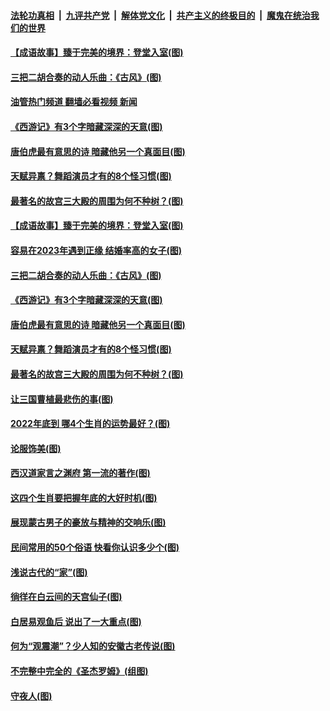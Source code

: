 ####  [法轮功真相](../../../../basic/blob/master/README.md?t=12131602) &nbsp;|&nbsp; [九评共产党](../../../../9ping.md/blob/master/README.md?t=12131602) &nbsp;|&nbsp; [解体党文化](../../../../jtdwh.md/blob/master/README.md?t=12131602)  &nbsp;|&nbsp; [共产主义的终极目的](../../../../gczydzjmd.md/blob/master/README.md?t=12131602) &nbsp;|&nbsp; [魔鬼在统治我们的世界](../../../../mgztzwmdsj.md/blob/master/README.md?t=12131602) 

#### [【成语故事】臻于完美的境界：登堂入室(图)](../pages/p7/1023721.md?t=12131602) 

#### [三把二胡合奏的动人乐曲：《古风》(图)](../pages/p7/1019193.md?t=12131602) 

#### [油管热门频道 翻墙必看视频 新闻](http://129.146.143.75:81/youtube.html?12131602)

#### [《西游记》有3个字暗藏深深的天意(图)](../pages/p7/1023135.md?t=12131602) 

#### [唐伯虎最有意思的诗 暗藏他另一个真面目(图)](../pages/p7/1022567.md?t=12131602) 

#### [天赋异禀？舞蹈演员才有的8个怪习惯(图)](../pages/p7/1023849.md?t=12131602) 

#### [最著名的故宫三大殿的周围为何不种树？(图)](../pages/p7/1023490.md?t=12131602) 

#### [【成语故事】臻于完美的境界：登堂入室(图)](../pages/p7/1023721.md?t=12131602) 

#### [容易在2023年遇到正缘 结婚率高的女子(图)](../pages/p7/1012779.md?t=12131602) 

#### [三把二胡合奏的动人乐曲：《古风》(图)](../pages/p7/1019193.md?t=12131602) 

#### [《西游记》有3个字暗藏深深的天意(图)](../pages/p7/1023135.md?t=12131602) 

#### [唐伯虎最有意思的诗 暗藏他另一个真面目(图)](../pages/p7/1022567.md?t=12131602) 

#### [天赋异禀？舞蹈演员才有的8个怪习惯(图)](../pages/p7/1023849.md?t=12131602) 

#### [最著名的故宫三大殿的周围为何不种树？(图)](../pages/p7/1023490.md?t=12131602) 

#### [让三国曹植最悲伤的事(图)](../pages/p7/1023463.md?t=12131602) 

#### [2022年底到 哪4个生肖的运势最好？(图)](../pages/p7/1023679.md?t=12131602) 

#### [论服饰美(图)](../pages/p7/1023499.md?t=12131602) 

#### [西汉道家言之渊府 第一流的著作(图)](../pages/p7/1023698.md?t=12131602) 

#### [这四个生肖要把握年底的大好时机(图)](../pages/p7/1023677.md?t=12131602) 

#### [展现蒙古男子的豪放与精神的交响乐(图)](../pages/p7/1022896.md?t=12131602) 

#### [民间常用的50个俗语 快看你认识多少个(图)](../pages/p7/1021797.md?t=12131602) 

#### [浅说古代的“家”(图)](../pages/p7/1023104.md?t=12131602) 

#### [徜徉在白云间的天宫仙子(图)](../pages/p7/1019897.md?t=12131602) 

#### [白居易观鱼后 说出了一大重点(图)](../pages/p7/1022566.md?t=12131602) 

#### [何为“观震潮”？少人知的安徽古老传说(图)](../pages/p7/1023144.md?t=12131602) 

#### [不完整中完全的《圣杰罗姆》(组图)](../pages/p7/1023350.md?t=12131602) 

#### [守夜人(图)](../pages/p7/1023573.md?t=12131602) 

<img src='http://gfw-breaker.win/goodnews/indexes/p7.md' width='0px' height='0px'/>
